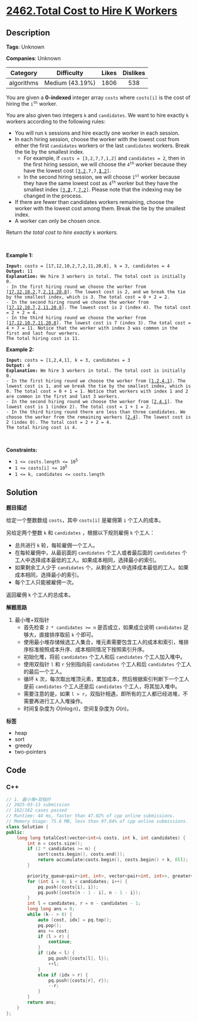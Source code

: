 # [2462.Total Cost to Hire K Workers](https://leetcode.com/problems/total-cost-to-hire-k-workers/description/)

## Description

**Tags**: Unknown

**Companies**: Unknown

|  Category  |   Difficulty    | Likes | Dislikes |
| :--------: | :-------------: | :---: | :------: |
| algorithms | Medium (43.19%) | 1806  |   538    |

<p>You are given a <strong>0-indexed</strong> integer array <code>costs</code> where <code>costs[i]</code> is the cost of hiring the <code>i<sup>th</sup></code> worker.</p>
<p>You are also given two integers <code>k</code> and <code>candidates</code>. We want to hire exactly <code>k</code> workers according to the following rules:</p>
<ul>
  <li>You will run <code>k</code> sessions and hire exactly one worker in each session.</li>
  <li>In each hiring session, choose the worker with the lowest cost from either the first <code>candidates</code> workers or the last <code>candidates</code> workers. Break the tie by the smallest index.
  <ul>
    <li>For example, if <code>costs = [3,2,7,7,1,2]</code> and <code>candidates = 2</code>, then in the first hiring session, we will choose the <code>4<sup>th</sup></code> worker because they have the lowest cost <code>[<u>3,2</u>,7,7,<u><strong>1</strong>,2</u>]</code>.</li>
    <li>In the second hiring session, we will choose <code>1<sup>st</sup></code> worker because they have the same lowest cost as <code>4<sup>th</sup></code> worker but they have the smallest index <code>[<u>3,<strong>2</strong></u>,7,<u>7,2</u>]</code>. Please note that the indexing may be changed in the process.</li>
  </ul>
  </li>
  <li>If there are fewer than candidates workers remaining, choose the worker with the lowest cost among them. Break the tie by the smallest index.</li>
  <li>A worker can only be chosen once.</li>
</ul>
<p>Return <em>the total cost to hire exactly </em><code>k</code><em> workers.</em></p>
<p>&nbsp;</p>
<p><strong class="example">Example 1:</strong></p>
<pre><code><strong>Input:</strong> costs = [17,12,10,2,7,2,11,20,8], k = 3, candidates = 4
<strong>Output:</strong> 11
<strong>Explanation:</strong> We hire 3 workers in total. The total cost is initially 0.
- In the first hiring round we choose the worker from [<u>17,12,10,2</u>,7,<u>2,11,20,8</u>]. The lowest cost is 2, and we break the tie by the smallest index, which is 3. The total cost = 0 + 2 = 2.
- In the second hiring round we choose the worker from [<u>17,12,10,7</u>,<u>2,11,20,8</u>]. The lowest cost is 2 (index 4). The total cost = 2 + 2 = 4.
- In the third hiring round we choose the worker from [<u>17,12,10,7,11,20,8</u>]. The lowest cost is 7 (index 3). The total cost = 4 + 7 = 11. Notice that the worker with index 3 was common in the first and last four workers.
The total hiring cost is 11.</code></pre>
<p><strong class="example">Example 2:</strong></p>
<pre><code><strong>Input:</strong> costs = [1,2,4,1], k = 3, candidates = 3
<strong>Output:</strong> 4
<strong>Explanation:</strong> We hire 3 workers in total. The total cost is initially 0.
- In the first hiring round we choose the worker from [<u>1,2,4,1</u>]. The lowest cost is 1, and we break the tie by the smallest index, which is 0. The total cost = 0 + 1 = 1. Notice that workers with index 1 and 2 are common in the first and last 3 workers.
- In the second hiring round we choose the worker from [<u>2,4,1</u>]. The lowest cost is 1 (index 2). The total cost = 1 + 1 = 2.
- In the third hiring round there are less than three candidates. We choose the worker from the remaining workers [<u>2,4</u>]. The lowest cost is 2 (index 0). The total cost = 2 + 2 = 4.
The total hiring cost is 4.</code></pre>
<p>&nbsp;</p>
<p><strong>Constraints:</strong></p>
<ul>
  <li><code>1 &lt;= costs.length &lt;= 10<sup>5 </sup></code></li>
  <li><code>1 &lt;= costs[i] &lt;= 10<sup>5</sup></code></li>
  <li><code>1 &lt;= k, candidates &lt;= costs.length</code></li>
</ul>

## Solution

**题目描述**

给定一个整数数组 `costs`，其中 `costs[i]` 是雇佣第 `i` 个工人的成本。

另给定两个整数 `k` 和 `candidates` ，根据以下规则雇佣 `k` 个工人：

- 总共进行 `k` 轮，每轮雇佣一个工人。
- 在每轮雇佣中，从最前面的 `candidates` 个工人或者最后面的 `candidates` 个工人中选择成本最低的工人。如果成本相同，选择最小的索引。
- 如果剩余工人少于 `candidates` 个，从剩余工人中选择成本最低的工人。如果成本相同，选择最小的索引。
- 每个工人只能被雇佣一次。

返回雇佣 `k` 个工人的总成本。

**解题思路**

1. 最小堆+双指针
   - 首先检查 `2 * candidates >= n` 是否成立，如果成立说明 `candidates` 足够大，直接排序取前 `k` 个即可。
   - 使用最小堆存储候选工人集合，堆元素需要包含工人的成本和索引，堆排序标准按照成本升序、成本相同情况下按照索引升序。
   - 初始化堆，将前 `candidates` 个工人和后 `candidates` 个工人加入堆中。
   - 使用双指针 `l` 和 `r` 分别指向前 `candidates` 个工人和后 `candidates` 个工人的最后一个工人。
   - 循环 `k` 次，每次取出堆顶元素，累加成本，然后根据索引判断下一个工人是前 `candidates` 个工人还是后 `candidates` 个工人，将其加入堆中。
   - 需要注意的是，如果 `l > r`，双指针相遇，即所有的工人都已经进堆，不需要再进行工人入堆操作。
   - 时间复杂度为 $O(n\log n)$，空间复杂度为 $O(n)$。

**标签**

- heap
- sort
- greedy
- two-pointers

<!-- code start -->
## Code

### C++

```cpp
// 1. 最小堆+双指针
// 2025-03-13 submission
// 162/162 cases passed
// Runtime: 44 ms, faster than 47.02% of cpp online submissions.
// Memory Usage: 75.6 MB, less than 97.84% of cpp online submissions.
class Solution {
public:
    long long totalCost(vector<int>& costs, int k, int candidates) {
        int n = costs.size();
        if (2 * candidates >= n) {
            sort(costs.begin(), costs.end());
            return accumulate(costs.begin(), costs.begin() + k, 0ll);
        }

        priority_queue<pair<int, int>, vector<pair<int, int>>, greater<pair<int, int>>> pq;
        for (int i = 0; i < candidates; i++) {
            pq.push({costs[i], i});
            pq.push({costs[n - 1 - i], n - 1 - i});
        }
        int l = candidates, r = n - candidates - 1;
        long long ans = 0;
        while (k-- > 0) {
            auto [cost, idx] = pq.top();
            pq.pop();
            ans += cost;
            if (l > r) {
                continue;
            }
            if (idx < l) {
                pq.push({costs[l], l});
                ++l;
            }
            else if (idx > r) {
                pq.push({costs[r], r});
                --r;
            }
        }
        return ans;
    }
};
```

<!-- code end -->
